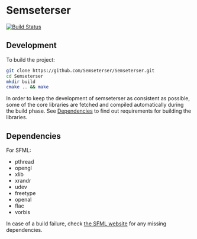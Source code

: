 # Semseterser

[![Build Status](https://travis-ci.org/Semseterser/Semseterser.svg?branch=master)](https://travis-ci.org/Semseterser/Semseterser)

## Development
To build the project:
```bash
git clone https://github.com/Semseterser/Semseterser.git
cd Semseterser
mkdir build
cmake .. && make
```
In order to keep the development of semseterser as consistent as possible,
some of the core libraries are fetched and compiled automatically during the
build phase. See [Dependencies](#Dependencies) to find out requirements for building
the libraries.

## Dependencies

For SFML:
* pthread
* opengl
* xlib
* xrandr
* udev
* freetype
* openal
* flac
* vorbis

In case of a build failure, check [the SFML website](https://www.sfml-dev.org/faq.php#grl-dependencies) for any missing dependencies.
